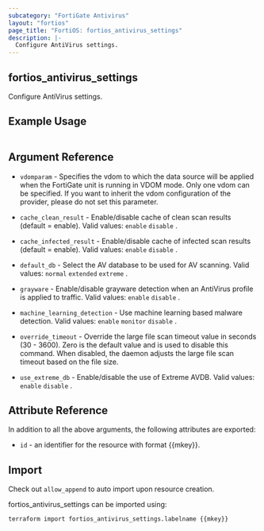 ```yaml
---
subcategory: "FortiGate Antivirus"
layout: "fortios"
page_title: "FortiOS: fortios_antivirus_settings"
description: |-
  Configure AntiVirus settings.
---
```


## fortios_antivirus_settings
Configure AntiVirus settings.

## Example Usage

```hcl

```

## Argument Reference
* `vdomparam` - Specifies the vdom to which the data source will be applied when the FortiGate unit is running in VDOM mode. Only one vdom can be specified. If you want to inherit the vdom configuration of the provider, please do not set this parameter.

* `cache_clean_result` - Enable/disable cache of clean scan results (default = enable). Valid values: `enable` `disable` .
* `cache_infected_result` - Enable/disable cache of infected scan results (default = enable). Valid values: `enable` `disable` .
* `default_db` - Select the AV database to be used for AV scanning. Valid values: `normal` `extended` `extreme` .
* `grayware` - Enable/disable grayware detection when an AntiVirus profile is applied to traffic. Valid values: `enable` `disable` .
* `machine_learning_detection` - Use machine learning based malware detection. Valid values: `enable` `monitor` `disable` .
* `override_timeout` - Override the large file scan timeout value in seconds (30 - 3600). Zero is the default value and is used to disable this command. When disabled, the daemon adjusts the large file scan timeout based on the file size.
* `use_extreme_db` - Enable/disable the use of Extreme AVDB. Valid values: `enable` `disable` .

## Attribute Reference

In addition to all the above arguments, the following attributes are exported:
* `id` - an identifier for the resource with format {{mkey}}.

## Import

Check out `allow_append` to auto import upon resource creation.

fortios_antivirus_settings can be imported using:
```sh
terraform import fortios_antivirus_settings.labelname {{mkey}}
```
